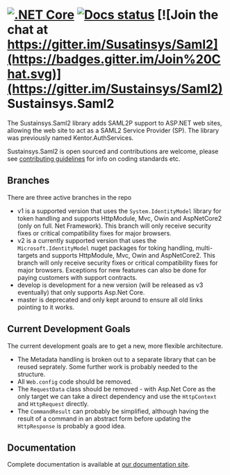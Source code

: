 [![.NET Core](https://github.com/Sustainsys/Saml2/workflows/.NET%20Core/badge.svg)](https://github.com/Sustainsys/Saml2/actions?query=workflow%3A%22.NET+Core%22)
[![Docs status](https://readthedocs.org/projects/saml2/badge/?version=latest)](https://saml2.sustainsys.com)
[![Join the chat at https://gitter.im/Susatinsys/Saml2](https://badges.gitter.im/Join%20Chat.svg)](https://gitter.im/Sustainsys/Saml2)
Sustainsys.Saml2
=============

The Sustainsys.Saml2 library adds SAML2P support to ASP.NET web sites, allowing the web site
to act as a SAML2 Service Provider (SP). The library was previously named Kentor.AuthServices.

Sustainsys.Saml2 is open sourced and contributions are welcome, please see 
[contributing guidelines](CONTRIBUTING.md) for info on coding standards etc.

## Branches
There are three active branches in the repo
* v1 is a supported version that uses the `System.IdentityModel` library for token handling and supports HttpModule, Mvc, Owin and AspNetCore2 (only on full. Net Framework). This branch will only receive security fixes or critical compatibility fixes for major browsers.
* v2 is a currently supported version that uses the `Microsoft.IdentityModel` nuget packages for toking handling, multi-targets and supports HttpModule, Mvc, Owin and AspNetCore2. This branch will only receive security fixes or critical compatibility fixes for major browsers. Exceptions for new features can also be done for paying customers with support contracts.
* develop is development for a new version (will be released as v3 eventually) that only supports Asp.Net Core.
* master is deprecated and only kept around to ensure all old links pointing to it works.

## Current Development Goals
The current development goals are to get a new, more flexible architecture.
* The Metadata handling is broken out to a separate library that can be reused seprately. Some further work is probably needed to the structure.
* All `Web.config` code should be removed.
* The `RequestData` class should be removed - with Asp.Net Core as the only target we can take a direct dependency and use the `HttpContext` and `HttpRequest` directly.
* The `CommandResult` can probably be simplified, although having the result of a command in an abstract form before updating the `HttpResponse` is probably a good idea.

## Documentation
Complete documentation is available at [our documentation site](https://saml2.sustainsys.com).
